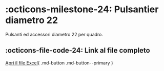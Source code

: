 # :octicons-milestone-24: Pulsantier diametro 22

Pulsanti ed accessori diametro 22 per quadro.

## :octicons-file-code-24: Link al file completo

[Apri il file Excel](https://1drv.ms:443/x/s!BPjD8meJH0vAnUa_3AOLjShlMAAc?e=aM8V1P4OAkerpk7XxfCcPw&at=9){ .md-button .md-button--primary }
